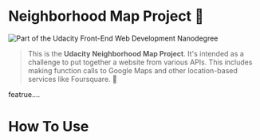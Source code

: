 # Neighborhood Map Project 🚋

![Part of the Udacity Front-End Web Development Nanodegree](https://img.shields.io/badge/Udacity-Front--End%20Web%20Developer%20Nanodegree-02b3e4.svg)

> This is the **Udacity Neighborhood Map Project**. It's intended as a challenge to put together a website from various APIs. This includes making function calls to Google Maps and other location-based services like Foursquare. 🔰

featrue....


# How To Use


